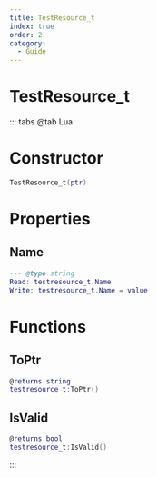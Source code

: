 ```yaml
---
title: TestResource_t
index: true
order: 2
category:
  - Guide
---
```


# TestResource_t

::: tabs
@tab Lua
# Constructor
```lua
TestResource_t(ptr)
```
# Properties
## Name 
```lua
--- @type string
Read: testresource_t.Name
Write: testresource_t.Name = value
```
# Functions
## ToPtr
```lua
@returns string
testresource_t:ToPtr()
```
## IsValid
```lua
@returns bool
testresource_t:IsValid()
```

:::